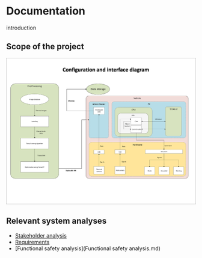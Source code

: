 # Documentation

introduction



## Scope of the project



![architecture](doc_images/11022020_integration_diagram_v1_koen_suyash.jpg)





## Relevant system analyses

- [Stakeholder analysis]()
- [Requirements](Requirements.md)
- [Functional safety analysis](Functional safety analysis.md)

